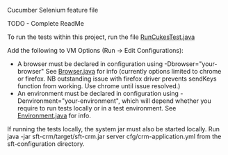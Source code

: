 Cucumber Selenium feature file

TODO - Complete ReadMe

To run the tests within this project, run the file [RunCukesTest.java]()

Add the following to VM Options (Run -> Edit Configurations):
* A browser must be declared in configuration using -Dbrowser="your-browser"  See [Browser.java]() for info (currently options limited to chrome or firefox. NB outstanding issue with firefox driver prevents sendKeys function from working. Use chrome until issue resolved.)
* An environment must be declared in configuration using -Denvironment="your-environment", which will depend whether you require to run tests locally or in a test environment. See [Environment.java]() for info.

If running the tests locally, the system jar must also be started locally. Run java -jar sft-crm/target/sft-crm.jar server cfg/crm-application.yml from the sft-configuration directory.
